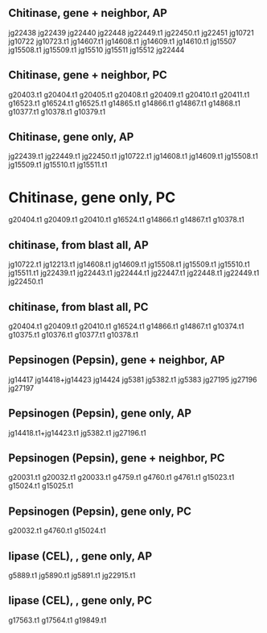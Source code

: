 ## Chitinase, gene + neighbor, AP

jg22438
jg22439
jg22440
jg22448
jg22449.t1
jg22450.t1
jg22451
jg10721
jg10722
jg10723.t1
jg14607.t1
jg14608.t1
jg14609.t1
jg14610.t1
jg15507
jg15508.t1
jg15509.t1
jg15510
jg15511
jg15512
jg22444

## Chitinase, gene + neighbor, PC

g20403.t1
g20404.t1
g20405.t1
g20408.t1
g20409.t1
g20410.t1
g20411.t1
g16523.t1
g16524.t1
g16525.t1
g14865.t1
g14866.t1
g14867.t1
g14868.t1
g10377.t1
g10378.t1
g10379.t1

## Chitinase, gene only, AP

jg22439.t1
jg22449.t1
jg22450.t1
jg10722.t1
jg14608.t1
jg14609.t1
jg15508.t1
jg15509.t1
jg15510.t1
jg15511.t1

# Chitinase, gene only, PC

g20404.t1
g20409.t1
g20410.t1
g16524.t1
g14866.t1
g14867.t1
g10378.t1

## chitinase, from blast all, AP

jg10722.t1
jg12213.t1
jg14608.t1
jg14609.t1
jg15508.t1
jg15509.t1
jg15510.t1
jg15511.t1
jg22439.t1
jg22443.t1
jg22444.t1
jg22447.t1
jg22448.t1
jg22449.t1
jg22450.t1

## chitinase, from blast all, PC

g20404.t1
g20409.t1
g20410.t1
g16524.t1
g14866.t1
g14867.t1
g10374.t1
g10375.t1
g10376.t1
g10377.t1
g10378.t1

## Pepsinogen (Pepsin), gene + neighbor, AP

jg14417
jg14418+jg14423
jg14424
jg5381
jg5382.t1
jg5383
jg27195
jg27196
jg27197

## Pepsinogen (Pepsin), gene only, AP

jg14418.t1+jg14423.t1
jg5382.t1
jg27196.t1

## Pepsinogen (Pepsin), gene + neighbor, PC

g20031.t1
g20032.t1
g20033.t1
g4759.t1
g4760.t1
g4761.t1
g15023.t1
g15024.t1
g15025.t1

## Pepsinogen (Pepsin), gene only, PC

g20032.t1
g4760.t1
g15024.t1

## lipase (CEL), , gene only, AP

g5889.t1
jg5890.t1
jg5891.t1
jg22915.t1

## lipase (CEL), , gene only, PC

g17563.t1
g17564.t1
g19849.t1